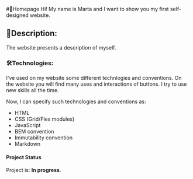 
#📂Homepage
Hi! My name is Marta and I want to show you my first self-designed website.

## 📎Description:
The website presents a description of myself.

### 🛠Technologies:
I've used on my website some different technlogies and conventions. On the website you will find many uses and interactions of buttons. I try to use new skills all the time.

Now, I can specify such technologies and conventions as:
- HTML
- CSS (Grid/Flex modules)
- JavaScript
- BEM convention
- Immutability convention
- Markdown

#### Project Status
Project is: **In progress**.



